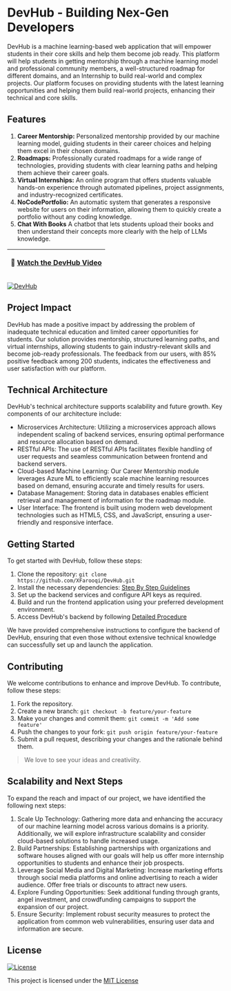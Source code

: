 # DevHub - Building Nex-Gen Developers
DevHub is a machine learning-based web application that will empower students in their core skills and help them become job ready. This platform will help students in getting mentorship through a machine learning model and professional community members, a well-structured roadmap for different domains, and an Internship to build real-world and complex projects. Our platform focuses on providing students with the latest learning opportunities and helping them build real-world projects, enhancing their technical and core skills. 

## Features
1. **Career Mentorship:** Personalized mentorship provided by our machine learning model, guiding students in their career choices and helping them excel in their chosen domains. 
2. **Roadmaps:** Professionally curated roadmaps for a wide range of technologies, providing students with clear learning paths and helping them achieve their career goals.
3. **Virtual Internships:** An online program that offers students valuable hands-on experience through automated pipelines, project assignments, and industry-recognized certificates. 
4. **NoCodePortfolio:** An automatic system that generates a responsive website for users on their information, allowing them to quickly create a portfolio without any coding knowledge.
5. **Chat With Books** A chatbot that lets students upload their books and then understand their concepts more clearly with the help of LLMs knowledge.


| <p align="center">🎥 [Watch the DevHub Video](https://www.youtube.com/watch?v=WOF1tfxoqEI)</p> |
| --- |
[![DevHub](https://github.com/XFarooqi/temp/blob/ba3b53ec1aefc422cdb944ab0acf4f512b381b08/devhub.png)](https://youtu.be/IyQbfehOtV0)

## Project Impact
DevHub has made a positive impact by addressing the problem of inadequate technical education and limited career opportunities for students. Our solution provides mentorship, structured learning paths, and virtual internships, allowing students to gain industry-relevant skills and become job-ready professionals. The feedback from our users, with 85% positive feedback among 200 students, indicates the effectiveness and user satisfaction with our platform.

## Technical Architecture
DevHub's technical architecture supports scalability and future growth. Key components of our architecture include:

- Microservices Architecture: Utilizing a microservices approach allows independent scaling of backend services, ensuring optimal performance and resource allocation based on demand.
- RESTful APIs: The use of RESTful APIs facilitates flexible handling of user requests and seamless communication between frontend and backend servers.
- Cloud-based Machine Learning: Our Career Mentorship module leverages Azure ML to efficiently scale machine learning resources based on demand, ensuring accurate and timely results for users.
- Database Management: Storing data in databases enables efficient retrieval and management of information for the roadmap module.
- User Interface: The frontend is built using modern web development technologies such as HTML5, CSS, and JavaScript, ensuring a user-friendly and responsive interface.

## Getting Started
To get started with DevHub, follow these steps:

1. Clone the repository: `git clone https://github.com/XFarooqi/DevHub.git`
2. Install the necessary dependencies: [Step By Step Guidelines](https://docs.google.com/document/d/1TXQHeP7tBWH_LTLDutj4VmGT6dTUmwK_EkfsvJoiKRk/edit?usp=sharing)
3. Set up the backend services and configure API keys as required.
4. Build and run the frontend application using your preferred development environment.
5. Access DevHub's backend by following [Detailed Procedure](https://docs.google.com/document/d/1TXQHeP7tBWH_LTLDutj4VmGT6dTUmwK_EkfsvJoiKRk/edit?usp=sharing)

We have provided comprehensive instructions to configure the backend of DevHub, ensuring that even those without extensive technical knowledge can successfully set up and launch the application.

## Contributing
We welcome contributions to enhance and improve DevHub. To contribute, follow these steps:

1. Fork the repository.
2. Create a new branch: `git checkout -b feature/your-feature`
3. Make your changes and commit them: `git commit -m 'Add some feature'`
4. Push the changes to your fork: `git push origin feature/your-feature`
5. Submit a pull request, describing your changes and the rationale behind them.

> We love to see your ideas and creativiity.


## Scalability and Next Steps
To expand the reach and impact of our project, we have identified the following next steps:

1. Scale Up Technology: Gathering more data and enhancing the accuracy of our machine learning model across various domains is a priority. Additionally, we will explore infrastructure scalability and consider cloud-based solutions to handle increased usage.
2. Build Partnerships: Establishing partnerships with organizations and software houses aligned with our goals will help us offer more internship opportunities to students and enhance their job prospects.
3. Leverage Social Media and Digital Marketing: Increase marketing efforts through social media platforms and online advertising to reach a wider audience. Offer free trials or discounts to attract new users.
4. Explore Funding Opportunities: Seek additional funding through grants, angel investment, and crowdfunding campaigns to support the expansion of our project.
5. Ensure Security: Implement robust security measures to protect the application from common web vulnerabilities, ensuring user data and information are secure.

## License
[![License](https://img.shields.io/badge/License-MIT-blue.svg)](https://opensource.org/licenses/MIT)

This project is licensed under the [MIT License](https://opensource.org/licenses/MIT)

